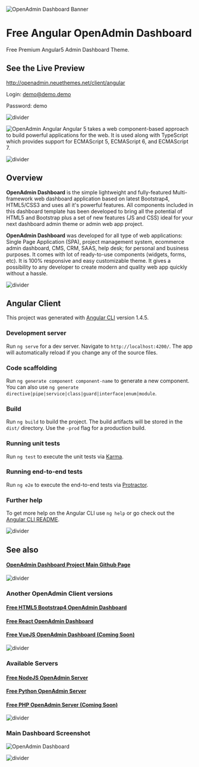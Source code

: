 ![OpenAdmin Dashboard Banner](https://neuethemes.net/wp-content/uploads/github-slide-02.jpg "OpenAdmin Banner")

# Free Angular OpenAdmin Dashboard
Free Premium Angular5 Admin Dashboard Theme.

## See the Live Preview
http://openadmin.neuethemes.net/client/angular

Login: demo@demo.demo

Password: demo

![divider](https://neuethemes.net/wp-content/uploads/transparent-30.png "divider")

[<img align="left" src="https://neuethemes.net/wp-content/uploads/logos-tech-02-angular.jpg" alt="OpenAdmin Angular">](https://github.com/Neuethemes/OpenAdmin-client-Angular)
Angular 5 takes a web component-based approach to build powerful applications for the web. It is used along with TypeScript which provides support for ECMAScript 5, ECMAScript 6, and ECMAScript 7.

![divider](https://neuethemes.net/wp-content/uploads/transparent-30.png "divider")

## Overview

**OpenAdmin Dashboard** is the simple lightweight and fully-featured Multi-framework web dashboard application based on latest Bootstrap4, HTML5/CSS3 and uses all it's powerful features. All components included in this dashboard template has been developed to bring all the potential of HTML5 and Bootstrap plus a set of new features (JS and CSS) ideal for your next dashboard admin theme or admin web app project.

**OpenAdmin Dashboard** was developed for all type of web applications: Single Page Application (SPA), project management system, ecommerce admin dashboard, CMS, CRM, SAAS, help desk; for personal and business purposes. It comes with lot of ready-to-use components (widgets, forms, etc). It is 100% responsive and easy customizable theme. It gives a possibility to any developer to create modern and quality web app quickly without a hassle.

![divider](https://neuethemes.net/wp-content/uploads/transparent-30.png "divider")

## Angular Client

This project was generated with [Angular CLI](https://github.com/angular/angular-cli) version 1.4.5.

### Development server

Run `ng serve` for a dev server. Navigate to `http://localhost:4200/`. The app will automatically reload if you change any of the source files.

### Code scaffolding

Run `ng generate component component-name` to generate a new component. You can also use `ng generate directive|pipe|service|class|guard|interface|enum|module`.

### Build

Run `ng build` to build the project. The build artifacts will be stored in the `dist/` directory. Use the `-prod` flag for a production build.

### Running unit tests

Run `ng test` to execute the unit tests via [Karma](https://karma-runner.github.io).

### Running end-to-end tests

Run `ng e2e` to execute the end-to-end tests via [Protractor](http://www.protractortest.org/).

### Further help

To get more help on the Angular CLI use `ng help` or go check out the [Angular CLI README](https://github.com/angular/angular-cli/blob/master/README.md).

![divider](https://neuethemes.net/wp-content/uploads/transparent-30.png "divider")

## See also

#### [OpenAdmin Dashboard Project Main Github Page](https://github.com/Neuethemes/OpenAdmin)

![divider](https://neuethemes.net/wp-content/uploads/transparent-20.png "divider")

### Another OpenAdmin Client versions

#### [Free HTML5 Bootstrap4 OpenAdmin Dashboard](https://github.com/Neuethemes/OpenAdmin-client-Html)
#### [Free React OpenAdmin Dashboard](https://github.com/Neuethemes/OpenAdmin-client-React)
#### [Free VueJS OpenAdmin Dashboard (Coming Soon)](https://github.com/Neuethemes/OpenAdmin-client-VueJS)

![divider](https://neuethemes.net/wp-content/uploads/transparent-20.png "divider")

### Available Servers

#### [Free NodeJS OpenAdmin Server](https://github.com/Neuethemes/OpenAdmin-server-NodeJS)
#### [Free Python OpenAdmin Server](https://github.com/Neuethemes/OpenAdmin-server-Python)
#### [Free PHP OpenAdmin Server (Coming Soon)](https://github.com/Neuethemes/OpenAdmin-server-PHP)

![divider](https://neuethemes.net/wp-content/uploads/transparent-30.png "divider")

### Main Dashboard Screenshot

![OpenAdmin Dashboard](https://neuethemes.net/wp-content/uploads/01-openadmin-screen-01.jpg "OpenAdmin Dashboard")

![divider](https://neuethemes.net/wp-content/uploads/transparent-30.png "divider")
